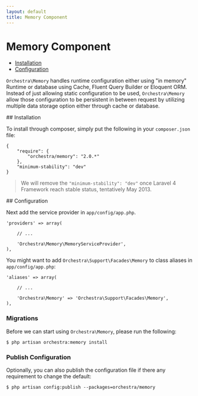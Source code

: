 ```yaml
---
layout: default
title: Memory Component
---
```


Memory Component
==============

* [Installation](#installation)
* [Configuration](#configuration)

<article id="introduction">

`Orchestra\Memory` handles runtime configuration either using "in memory" Runtime or database using Cache, Fluent Query Builder or Eloquent ORM. Instead of just allowing static configuration to be used, `Orchestra\Memory` allow those configuration to be persistent in between request by utilizing multiple data storage option either through cache or database.

</article>

<article id="installation">
## Installation

To install through composer, simply put the following in your `composer.json` file:

	{
		"require": {
			"orchestra/memory": "2.0.*"
		},
		"minimum-stability": "dev"
	}

> We will remove the `"minimum-stability": "dev"` once Laravel 4 Framework reach stable status, tentatively May 2013.

</article>

<article id="configuration">
## Configuration

Next add the service provider in `app/config/app.php`.

	'providers' => array(
		
		// ...
		
		'Orchestra\Memory\MemoryServiceProvider',
	),

You might want to add `Orchestra\Support\Facades\Memory` to class aliases in `app/config/app.php`:

	'aliases' => array(

		// ...

		'Orchestra\Memory' => 'Orchestra\Support\Facades\Memory',
	),

<a id="migrate"></a>
### Migrations

Before we can start using `Orchestra\Memory`, please run the following:

	$ php artisan orchestra:memory install

<a id="config-publish"></a>
### Publish Configuration

Optionally, you can also publish the configuration file if there any requirement to change the default:

	$ php artisan config:publish --packages=orchestra/memory

</article>
